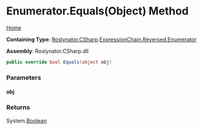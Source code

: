 <a name="_Top"></a>

# Enumerator\.Equals\(Object\) Method

[Home](../../../../../../README.md#_Top)

**Containing Type**: [Roslynator.CSharp](../../../../README.md#_Top)\.[ExpressionChain.Reversed.Enumerator](../README.md#_Top)

**Assembly**: Roslynator\.CSharp\.dll

```csharp
public override bool Equals(object obj)
```

### Parameters

#### obj

### Returns

System\.[Boolean](https://docs.microsoft.com/en-us/dotnet/api/system.boolean)

